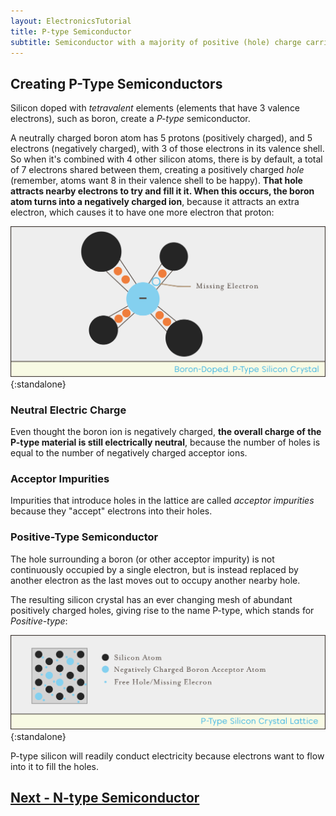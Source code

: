 ```yaml
---
layout: ElectronicsTutorial
title: P-type Semiconductor
subtitle: Semiconductor with a majority of positive (hole) charge carriers.
---
```


## Creating P-Type Semiconductors

Silicon doped with _tetravalent_ elements (elements that have 3 valence electrons), such as boron, create a _P-type_ semiconductor.

A neutrally charged boron atom has 5 protons (positively charged), and 5 electrons (negatively charged), with 3 of those electrons in its valence shell. So when it's combined with 4 other silicon atoms, there is by default, a total of 7 electrons shared between them, creating a positively charged _hole_ (remember, atoms want 8 in their valence shell to be happy). **That hole attracts nearby electrons to try and fill it it. When this occurs, the boron atom turns into a negatively charged ion**, because it attracts an extra electron, which causes it to have one more electron that proton:

![](../Support_Files/P-Type_Silicon_Crystal.svg){:standalone}

### Neutral Electric Charge

Even thought the boron ion is negatively charged, **the overall charge of the P-type material is still electrically neutral**, because the number of holes is equal to the number of negatively charged acceptor ions.

### Acceptor Impurities

Impurities that introduce holes in the lattice are called _acceptor impurities_ because they "accept" electrons into their holes.

### Positive-Type Semiconductor

The hole surrounding a boron (or other acceptor impurity) is not continuously occupied by a single electron, but is instead replaced by another electron as the last moves out to occupy another nearby hole. 

The resulting silicon crystal has an ever changing mesh of abundant positively charged holes, giving rise to the name P-type, which stands for _Positive-type_:

![Illustration of P-type silicon crystal lattice in which there are a few boron atoms in the lattice that are negatively charged, and throughout the lattice are free holes where electrons are missing.](../Support_Files/P-Type_Silicon_Crystal_Lattice.svg){:standalone}

P-type silicon will readily conduct electricity because electrons want to flow into it to fill the holes.

## [Next - N-type Semiconductor](../N-Type)